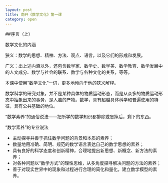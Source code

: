```yaml
---
layout: post
title: 南开《数学文化》第一课
category: open
---
```

##序言（上）

数学文化的内涵

狭义：数学的思想、精神、方法、观点、语言，以及它们的形成和发展。

广义：出上述内涵以外，还包含数学家、数学史、数学美、数学教育、数学发展中的人文成分、数学与社会的联系、数学与各种文化的关系，等等。

本课中使用“数学文化”一词，更多地倾向于他的狭义解释。

数学科学的研究对象，并不是某种具体的物质运动形态，而是从众多的物质运动形态中抽象出来的事务，是人脑的产物。数学，具有超越具体科学和普遍使用的特征，具有公共基础的地位。

“数学素养”的通俗说法——把所学的数学知识都排除或忘掉后，剩下的东西。

“数学素养”的专业说法

<ul>
	<li>主动探寻并善于抓住数学问题的背景和本质的素养；</li>
	<li>数量地用准确、简明、规范的数学语言表达自己的数学思想的素养；</li>
	<li>具有良好的科学态度和创新精神，合理地提出新思想、新概念、新方法的素养；</li>
	<li>对各种问题以“数学方式”的理性思维，从多角度探寻解决问题的方法的素养；</li>
	<li>善于对现实世界中的现象和过程进行合理的简化和量化，建立数学模型的素养。</li>
</ul>
